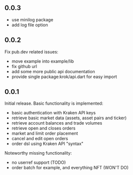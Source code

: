 ## 0.0.3

- use minilog package
- add log file option

## 0.0.2

Fix pub.dev related issues:

- move example into example/lib
- fix github url
- add some more public api documentation
- provide single package:krok/api.dart for easy import

## 0.0.1

Initial release. Basic functionality is implemented:

- basic authentication with Kraken API keys
- retrieve basic market data (assets, asset pairs and ticker)
- retrieve account balances and trade volumes
- retrieve open and closes orders
- market and limit order placement
- cancel and edit open orders
- order dsl using Kraken API "syntax"

Noteworthy missing functionality:

- no userref support (TODO)
- order batch for example, and everything NFT (WON'T DO)
